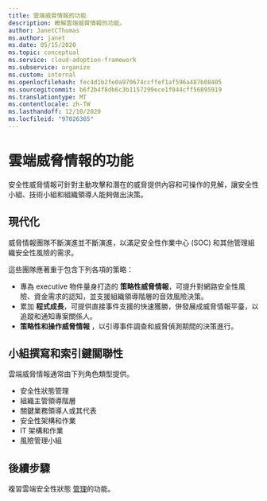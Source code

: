 ```yaml
---
title: 雲端威脅情報的功能
description: 瞭解雲端威脅情報的功能。
author: JanetCThomas
ms.author: janet
ms.date: 05/15/2020
ms.topic: conceptual
ms.service: cloud-adoption-framework
ms.subservice: organize
ms.custom: internal
ms.openlocfilehash: fec4d1b2fe0a970674ccffef1af596a487b08405
ms.sourcegitcommit: b6f2b4f8db6c3b1157299ece1f044cff56895919
ms.translationtype: MT
ms.contentlocale: zh-TW
ms.lasthandoff: 12/10/2020
ms.locfileid: "97026365"
---
```

# <a name="function-of-cloud-threat-intelligence"></a>雲端威脅情報的功能

安全性威脅情報可針對主動攻擊和潛在的威脅提供內容和可操作的見解，讓安全性小組、技術小組和組織領導人能夠做出決策。

## <a name="modernization"></a>現代化

威脅情報團隊不斷演進並不斷演進，以滿足安全性作業中心 (SOC) 和其他管理組織安全性風險的需求。

這些團隊應著重于包含下列各項的策略：

- 專為 executive 物件量身打造的 **策略性威脅情報**，可提升對網路安全性風險、資金需求的認知，並支援組織領導階層的音效風險決策。
- 累加 **程式成長**，可提供直接事件支援的快速獲勝，併發展成威脅情報平臺，以追蹤和通知專案關係人。
- **策略性和操作威脅情報** ，以引導事件調查和威脅偵測期間的決策進行。

## <a name="team-composition-and-key-relationships"></a>小組撰寫和索引鍵關聯性

雲端威脅情報通常由下列角色類型提供。

- 安全性狀態管理
- 組織主管領導階層
- 關鍵業務領導人或其代表
- 安全性架構和作業
- IT 架構和作業
- 風險管理小組

## <a name="next-steps"></a>後續步驟

複習雲端安全性狀態 [管理](./cloud-security-posture-management.md)的功能。
